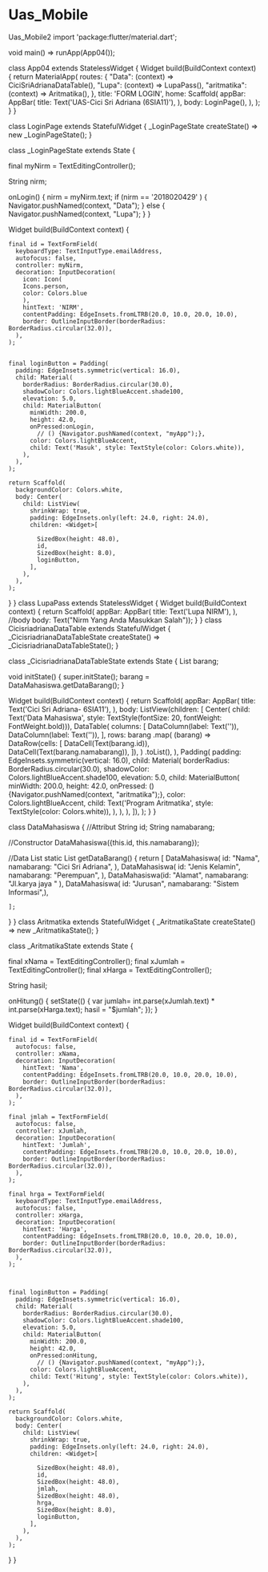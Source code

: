 # Uas_Mobile
Uas_Mobile2
import 'package:flutter/material.dart';

void main() => runApp(App04());

class App04 extends StatelessWidget {
  Widget build(BuildContext context) {
    return MaterialApp(
      routes: {
        "Data": (context) => CiciSriAdrianaDataTable(),
        "Lupa": (context) => LupaPass(),
        "aritmatika": (context) => Aritmatika(),
      },
      title: 'FORM LOGIN',
      home: Scaffold(
        appBar: AppBar(
          title: Text('UAS-Cici Sri Adriana (6SIA11)'),
        ),
        body: LoginPage(),
      ),
    );
  }
}

class LoginPage extends StatefulWidget {
  _LoginPageState createState() => new _LoginPageState();
}

class _LoginPageState extends State<LoginPage> {
  
  final myNirm = TextEditingController();
  
  String nirm;

  onLogin() {
    nirm = myNirm.text;
    if (nirm == '2018020429' ) {
      Navigator.pushNamed(context, "Data");
    } else {
      Navigator.pushNamed(context, "Lupa");
    }
  }

  Widget build(BuildContext context) {

    final id = TextFormField(
      keyboardType: TextInputType.emailAddress,
      autofocus: false,
      controller: myNirm,
      decoration: InputDecoration(
        icon: Icon(
        Icons.person,
        color: Colors.blue
        ),
        hintText: 'NIRM',
        contentPadding: EdgeInsets.fromLTRB(20.0, 10.0, 20.0, 10.0),
        border: OutlineInputBorder(borderRadius: BorderRadius.circular(32.0)),
      ),
    );


    final loginButton = Padding(
      padding: EdgeInsets.symmetric(vertical: 16.0),
      child: Material(
        borderRadius: BorderRadius.circular(30.0),
        shadowColor: Colors.lightBlueAccent.shade100,
        elevation: 5.0,
        child: MaterialButton(
          minWidth: 200.0,
          height: 42.0,
          onPressed:onLogin,
            // () {Navigator.pushNamed(context, "myApp");},
          color: Colors.lightBlueAccent,
          child: Text('Masuk', style: TextStyle(color: Colors.white)),
        ),
      ),
    );

    return Scaffold(
      backgroundColor: Colors.white,
      body: Center(
        child: ListView(
          shrinkWrap: true,
          padding: EdgeInsets.only(left: 24.0, right: 24.0),
          children: <Widget>[
   
            SizedBox(height: 48.0),
            id,
            SizedBox(height: 8.0),
            loginButton,
          ],
        ),
      ),
    );
  }
}
 class LupaPass extends StatelessWidget {
  Widget build(BuildContext context) {
    return Scaffold(
        appBar: AppBar(
          title: Text('Lupa NIRM'),
        ),
        //body
        body: Text("Nirm Yang Anda Masukkan Salah"));
  }
}
class CicisriadrianaDataTable extends StatefulWidget {
  _CicisriadrianaDataTableState createState() => _CicisriadrianaDataTableState();
}

class _CicisriadrianaDataTableState extends State<CiciSriAdriana DataTable> {
  List<DataMahasiswa> barang;

  void initState() {
    super.initState();
    barang = DataMahasiswa.getDataBarang();
  }

  Widget build(BuildContext context) {
    return Scaffold(
      appBar: AppBar(
        title: Text('Cici Sri Adriana- 6SIA11'),
      ),
      body: ListView(children: <Widget>[
        Center(
            child: Text('Data Mahasiswa',
                style: TextStyle(fontSize: 20, fontWeight: FontWeight.bold))),
        DataTable(
          columns: [
            DataColumn(label: Text('')),
            DataColumn(label: Text('')),
          ],
          rows: barang
              .map(
                (barang) => DataRow(cells: [
                  DataCell(Text(barang.id)),
                  DataCell(Text(barang.namabarang)),
                ]),
              )
              .toList(),
        ),
        Padding(
      padding: EdgeInsets.symmetric(vertical: 16.0),
      child: Material(
        borderRadius: BorderRadius.circular(30.0),
        shadowColor: Colors.lightBlueAccent.shade100,
        elevation: 5.0,
        child: MaterialButton(
          minWidth: 200.0,
          height: 42.0,
          onPressed:
            () {Navigator.pushNamed(context, "aritmatika");},
          color: Colors.lightBlueAccent,
          child: Text('Program Aritmatika', style: TextStyle(color: Colors.white)),
        ),
      ),
    ),
      ]),
    );
  }
}

class DataMahasiswa {
  //Attribut
  String id;
  String namabarang;
  

  //Constructor
  DataMahasiswa({this.id, this.namabarang});

  //Data List
  static List<DataMahasiswa> getDataBarang() {
    return <DataMahasiswa>[
      DataMahasiswa(
          id: "Nama", namabarang: "Cici Sri Adriana", ),
      DataMahasiswa(
          id: "Jenis Kelamin", namabarang: "Perempuan", ),
      DataMahasiswa(id: "Alamat", namabarang: "Jl.karya jaya " ),
      DataMahasiswa(
          id: "Jurusan", namabarang: "Sistem Informasi",),

    ];
    
  }
}
class Aritmatika extends StatefulWidget {
  _AritmatikaState createState() => new _AritmatikaState();
}

class _AritmatikaState extends State<Aritmatika> {
  
 final xNama = TextEditingController();
  final xJumlah = TextEditingController();
final xHarga = TextEditingController();
  
  String hasil;

  onHitung() {
    setState(() {
      var  jumlah= int.parse(xJumlah.text) * int.parse(xHarga.text);
      hasil = "$jumlah";
    });
  }

  Widget build(BuildContext context) {

    final id = TextFormField(
      autofocus: false,
      controller: xNama,
      decoration: InputDecoration(
        hintText: 'Nama',
        contentPadding: EdgeInsets.fromLTRB(20.0, 10.0, 20.0, 10.0),
        border: OutlineInputBorder(borderRadius: BorderRadius.circular(32.0)),
      ),
    );
    
    final jmlah = TextFormField(
      autofocus: false,
      controller: xJumlah,
      decoration: InputDecoration(
        hintText: 'Jumlah',
        contentPadding: EdgeInsets.fromLTRB(20.0, 10.0, 20.0, 10.0),
        border: OutlineInputBorder(borderRadius: BorderRadius.circular(32.0)),
      ),
    );

    final hrga = TextFormField(
      keyboardType: TextInputType.emailAddress,
      autofocus: false,
      controller: xHarga,
      decoration: InputDecoration(
        hintText: 'Harga', 
        contentPadding: EdgeInsets.fromLTRB(20.0, 10.0, 20.0, 10.0),
        border: OutlineInputBorder(borderRadius: BorderRadius.circular(32.0)),
      ),
    );



    final loginButton = Padding(
      padding: EdgeInsets.symmetric(vertical: 16.0),
      child: Material(
        borderRadius: BorderRadius.circular(30.0),
        shadowColor: Colors.lightBlueAccent.shade100,
        elevation: 5.0,
        child: MaterialButton(
          minWidth: 200.0,
          height: 42.0,
          onPressed:onHitung,
            // () {Navigator.pushNamed(context, "myApp");},
          color: Colors.lightBlueAccent,
          child: Text('Hitung', style: TextStyle(color: Colors.white)),
        ),
      ),
    );

    return Scaffold(
      backgroundColor: Colors.white,
      body: Center(
        child: ListView(
          shrinkWrap: true,
          padding: EdgeInsets.only(left: 24.0, right: 24.0),
          children: <Widget>[
   
            SizedBox(height: 48.0),
            id,
            SizedBox(height: 48.0),
            jmlah,
            SizedBox(height: 48.0),
            hrga,
            SizedBox(height: 8.0),
            loginButton,
          ],
        ),
      ),
    );
  }
}
